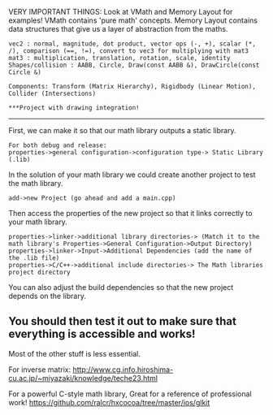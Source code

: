 VERY IMPORTANT THINGS:
    Look at VMath and Memory Layout for examples!
        VMath contains 'pure math' concepts.
        Memory Layout contains data structures that give us a layer of abstraction from the maths.

	vec2 : normal, magnitude, dot product, vector ops (-, +), scalar (*, /), comparison (==, !=), convert to vec3 for multiplying with mat3
	mat3 : multiplication, translation, rotation, scale, identity
	Shapes/collision : AABB, Circle, Draw(const AABB &), DrawCircle(const Circle &)
    
    Components: Transform (Matrix Hierarchy), Rigidbody (Linear Motion), Collider (Intersections)       
                
    ***Project with drawing integration!
------------------
First, we can make it so that our math library outputs a static library.
    
    For both debug and release:
    properties->general configuration->configuration type-> Static Library (.lib)


In the solution of your math library we could create another project to test the math library.

    add->new Project (go ahead and add a main.cpp)
    
Then access the properties of the new project so that it links correctly to your math library.

    properties->linker->additional library directories-> (Match it to the math library's Properties->General Configuration->Output Directory)
    properties->linker->Input->Additional Dependencies (add the name of the .lib file)
    properties->C/C++->additional include directories-> The Math libraries project directory
    
You can also adjust the build dependencies so that the new project depends on the library.

You should then test it out to make sure that everything is accessible and works!
------------------	

Most of the other stuff is less essential.

For inverse matrix:
http://www.cg.info.hiroshima-cu.ac.jp/~miyazaki/knowledge/teche23.html


For a powerful C-style math library, Great for a reference of professional work!
https://github.com/ralcr/hxcocoa/tree/master/ios/glkit